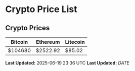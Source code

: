 # Crypto Price List

## Crypto Prices
| Bitcoin | Ethereum | Litecoin |
| ------- | -------- | -------- |
| $104680 | $2522.92 | $85.02 |
**Last Updated:** 2025-06-19 23:36 UTC
**Last Updated:** $DATE$
